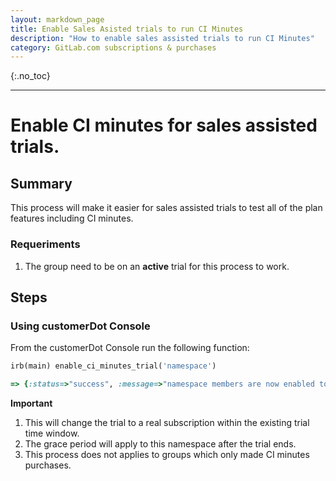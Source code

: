 ```yaml
---
layout: markdown_page
title: Enable Sales Asisted trials to run CI Minutes
description: "How to enable sales assisted trials to run CI Minutes"
category: GitLab.com subscriptions & purchases
---
```


{:.no_toc}

----
# Enable CI minutes for sales assisted trials.

## Summary

This process will make it easier for sales assisted trials to test all of the plan features including CI minutes.

### Requeriments

1. The group need to be on an **active** trial for this process to work.

## Steps

### Using customerDot Console

From the customerDot Console run the following function:

```ruby
irb(main) enable_ci_minutes_trial('namespace')

=> {:status=>"success", :message=>"namespace members are now enabled to run CI minutes"}
```

**Important**

1. This will change the trial to a real subscription within the existing trial time window.
1. The grace period will apply to this namespace after the trial ends.
1. This process does not applies to groups which only made CI minutes purchases.
